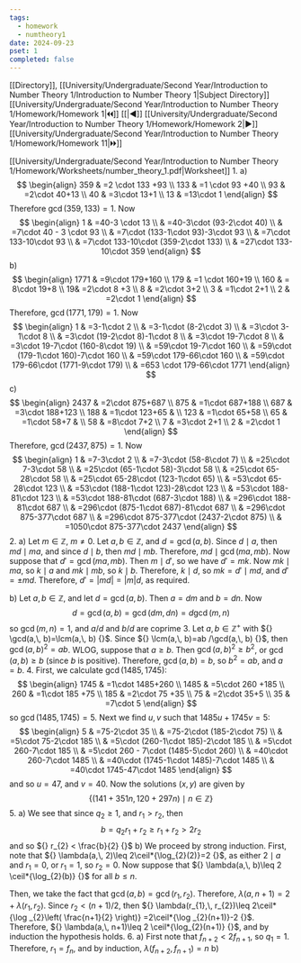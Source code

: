 ```yaml
---
tags:
  - homework
  - numtheory1
date: 2024-09-23
pset: 1
completed: false
---
```

[[Directory]], [[University/Undergraduate/Second Year/Introduction to Number Theory 1/Introduction to Number Theory 1|Subject Directory]]
[[University/Undergraduate/Second Year/Introduction to Number Theory 1/Homework/Homework 1|🞀🞀]] [[|◀]] [[University/Undergraduate/Second Year/Introduction to Number Theory 1/Homework/Homework 2|▶]] [[University/Undergraduate/Second Year/Introduction to Number Theory 1/Homework/Homework 11|🞂🞂]]

[[University/Undergraduate/Second Year/Introduction to Number Theory 1/Homework/Worksheets/number_theory_1.pdf|Worksheet]]
1. 
a)
$$
\begin{align}
359 & =2 \cdot  133 +93 \\
133 & =1 \cdot 93 +40 \\
93 & =2\cdot 40+13 \\
40 & =3\cdot 13+1 \\
13 & =13\cdot 1
\end{align}
$$
Therefore ${} \gcd(359,\, 133)=1 {}$. Now
$$
\begin{align}
 1 & =40-3 \cdot 13 \\
 & =40-3\cdot (93-2\cdot 40)  \\
 & =7\cdot 40 - 3 \cdot 93 \\
 & =7\cdot (133-1\cdot 93)-3\cdot 93 \\
 & =7\cdot 133-10\cdot 93 \\
 & =7\cdot 133-10\cdot (359-2\cdot 133) \\
 & =27\cdot 133-10\cdot 359
 \end{align}
$$
b)
$$
\begin{align}
1771 & =9\cdot 179+160 \\
179 & =1 \cdot  160+19 \\
160 & = 8\cdot 19+8 \\
 19& =2\cdot 8 +3 \\
8 & =2\cdot 3+2 \\
3 & =1\cdot 2+1 \\
2 & =2\cdot 1
\end{align}
$$
Therefore, ${} \gcd(1771, 179)=1 {}$. Now
$$
\begin{align}
1 & =3-1\cdot 2 \\
 & =3-1\cdot (8-2\cdot 3) \\
 & =3\cdot 3-1\cdot 8 \\
 & =3\cdot (19-2\cdot 8)-1\cdot 8 \\
 & =3\cdot 19-7\cdot 8 \\
 & =3\cdot 19-7\cdot (160-8\cdot 19) \\
  & =59\cdot 19-7\cdot 160 \\
 & =59\cdot (179-1\cdot 160)-7\cdot 160 \\
 & =59\cdot 179-66\cdot 160 \\
 & =59\cdot 179-66\cdot (1771-9\cdot 179) \\
 & =653 \cdot 179-66\cdot 1771
\end{align}
$$
c)
$$
\begin{align}
2437 & =2\cdot 875+687 \\
 875 & =1\cdot 687+188 \\
 687 & =3\cdot 188+123 \\
 188 & =1\cdot 123+65 &  \\
123 & =1\cdot 65+58 \\
 65 & =1\cdot 58+7 &  \\
58 & =8\cdot 7+2 \\
7 & =3\cdot 2+1 \\
2 & =2\cdot 1
\end{align}
$$
Therefore, ${} \gcd(2437,\, 875)=1 {}$. Now
$$
\begin{align}
1 & =7-3\cdot 2 \\
 & =7-3\cdot (58-8\cdot 7) \\
 & =25\cdot 7-3\cdot 58 \\
  & =25\cdot (65-1\cdot 58)-3\cdot 58 \\
 & =25\cdot 65-28\cdot 58 \\
 & =25\cdot 65-28\cdot (123-1\cdot 65) \\
 & =53\cdot 65-28\cdot 123 \\
 & =53\cdot (188-1\cdot 123)-28\cdot 123 \\
 & =53\cdot 188-81\cdot 123 \\
 & =53\cdot 188-81\cdot (687-3\cdot 188) \\
 & =296\cdot 188-81\cdot 687 \\
 & =296\cdot (875-1\cdot 687)-81\cdot 687 \\
 & =296\cdot 875-377\cdot 687 \\
 & =296\cdot 875-377\cdot (2437-2\cdot 875) \\
 & =1050\cdot 875-377\cdot 2437
\end{align}
$$
2. 
a)
Let ${} m \in \mathbb{Z} {}$, ${} m\neq 0 {}$. Let ${} a,\, b \in \mathbb{Z} {}$, and ${} d=\gcd(a,\, b) {}$. Since $d \mid a {}$, then ${} md \mid  ma {}$, and since ${} d \mid b {}$, then ${} m d \mid  mb {}$. Therefore, ${} md \mid \gcd(ma,\, mb) {}$. Now suppose that ${} d'=\gcd(ma,\, mb) {}$. Then ${} m \mid d' {}$, so we have ${} d'=mk {}$. Now ${} mk \mid ma {}$, so ${} k \mid a {}$ and ${} mk \mid  mb {}$, so ${} k \mid  b {}$. Therefore, ${} k \mid d {}$, so ${} mk=d'\mid md {}$, and ${} d'=\pm md {}$. Therefore, ${} d'=|m d|=|m|d {}$, as required.

b)
Let ${} a,\, b \in \mathbb{Z} {}$, and let ${} d=\gcd(a,\, b) {}$. Then ${} a=dm {}$ and ${} b=dn {}$. Now 
$$
d=\gcd(a,\, b)=\gcd(dm,\, dn)=d\gcd(m,\, n)
$$
so ${} \gcd(m,\, n)=1 {}$, and ${} a /d {}$ and ${} b /d {}$ are coprime
3. 
Let ${} a,\, b \in \mathbb{Z}^{+} {}$ with ${} \gcd(a,\, b)=\lcm(a,\, b) {}$. Since ${} \lcm(a,\, b)=ab /\gcd(a,\, b) {}$, then ${} \gcd(a,\, b)^{2}=ab {}$. WLOG, suppose that ${} a\geq b {}$. Then ${} \gcd(a,\, b)^{2}\geq b^{2} {}$, or ${} \gcd(a,\, b)\geq b {}$ (since ${} b {}$ is positive). Therefore, ${} \gcd(a,\, b)=b {}$, so ${} b^{2}=ab {}$, and ${} a=b {}$.
4. 
First, we calculate ${} \gcd(1485,\, 1745) {}$:
$$
\begin{align}
1745 & =1\cdot 1485+260 \\
1485 & =5\cdot 260 +185 \\
 260 & =1\cdot 185 +75 \\
 185 & =2\cdot 75 +35 \\
75 & =2\cdot 35+5 \\
35 & =7\cdot 5
\end{align}
$$
so ${} \gcd(1485,\, 1745)=5 {}$. Next we find ${} u,\, v {}$ such that ${} 1485u+1745v=5 {}$:
$$
\begin{align}
5 & =75-2\cdot 35 \\
 & =75-2\cdot (185-2\cdot 75) \\
 & =5\cdot 75-2\cdot 185 \\
 & =5\cdot (260-1\cdot 185)-2\cdot 185 \\
 & =5\cdot 260-7\cdot 185 \\
 & =5\cdot 260 - 7\cdot (1485-5\cdot 260) \\
 & =40\cdot 260-7\cdot 1485 \\
 & =40\cdot (1745-1\cdot 1485)-7\cdot 1485 \\
 & =40\cdot 1745-47\cdot 1485
\end{align}
$$
and so ${} u=47 {}$, and ${} v=40 {}$. Now the solutions ${} (x,\, y) {}$ are given by 
$$
\{ (141+351n,\, 120+297n)\mid n \in \mathbb{Z} \}
$$
5. 
a)
We see that since ${} q_{2}\geq 1 {}$, and ${} r_{1}> r_{2} {}$, then
$$
b=q_{2} r_{1} +r_{2} \geq r_{1} + r_{2} >   2r_{2}
$$
and so ${} r_{2} < \frac{b}{2} {}$
b)
We proceed by strong induction. First, note that ${} \lambda(a,\, 2)\leq 2\ceil*{\log_{2}(2)}=2  {}$, as either ${} 2 \mid a {}$ and ${} r_{1}=0 {}$, or ${} r_{1}=1 {}$, so ${} r_{2}=0 {}$. Now suppose that ${} \lambda(a,\, b)\leq 2 \ceil*{\log_{2}(b)}  {}$ for all ${} b\leq n {}$. 

Then, we take the fact that ${} \gcd(a,\, b)=\gcd(r_{1},\, r_{2}) {}$. Therefore, ${} \lambda(a,\, n+1)=2+\lambda(r_{1},\, r_{2}) {}$. Since ${} r_{2} < (n+1) /2 {}$, then ${} \lambda(r_{1},\, r_{2})\leq 2\ceil*{\log _{2}\left( \frac{n+1}{2} \right)} =2\ceil*{\log _{2}(n+1)}-2  {}$. Therefore, ${} \lambda(a,\, n+1)\leq 2 \ceil*{\log_{2}(n+1)}  {}$, and by induction the hypothesis holds.
6. 
a)
First note that ${} f_{n+2}<2f_{n+1} {}$, so ${} q_{1}=1 {}$. Therefore, ${} r_{1}=f_{n} {}$, and by induction, ${} \lambda (f_{n+2},\, f_{n+1})=n {}$
b)
